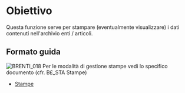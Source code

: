 # Obiettivo
Questa funzione serve per stampare (eventualmente visualizzare) i dati contenuti nell'archivio enti / articoli.

## Formato guida
![BRENTI_018](http://localhost:3000/immagini/MBDOC_OGG-P_BRES61/BRENTI_018.png)
Per le modalità di gestione stampe vedi lo specifico documento (cfr. B£_STA Stampe)
- [Stampe](Sorgenti/DOC_OPE/TA/B£AMO/B£_STA)
